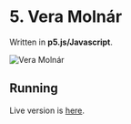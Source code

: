 # 5. Vera Molnár

Written in **p5.js/Javascript**.

![Vera Molnár](molnar.gif)

## Running

Live version is [here](https://editor.p5js.org/CrociDB/full/zagDGLjSf).

